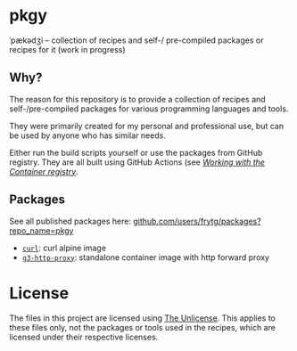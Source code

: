 # pkgy

ˈpækədʒi – collection of recipes and self-/ pre-compiled packages or recipes for it (work in progress)

## Why?

The reason for this repository is to provide a collection of recipes and self-/pre-compiled packages for various programming languages and tools.

They were primarily created for my personal and professional use, but can be used by anyone who has similar needs.

Either run the build scripts yourself or use the packages from GitHub registry. They are all built using GitHub Actions (see [_Working with the Container registry_](https://docs.github.com/en/packages/working-with-a-github-packages-registry/working-with-the-container-registry).

## Packages

See all published packages here: [github.com/users/frytg/packages?repo_name=pkgy](https://github.com/users/frytg/packages?repo_name=pkgy)

- [`curl`](./curl/): curl alpine image
- [`g3-http-proxy`](./g3-http-proxy/): standalone container image with http forward proxy

# License

The files in this project are licensed using [The Unlicense](https://unlicense.org/).
This applies to these files only, not the packages or tools used in the recipes, which are licensed under their respective licenses.
